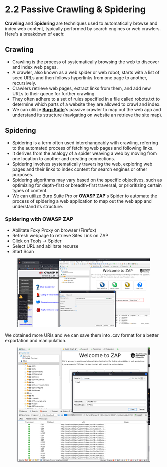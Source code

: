# 2.2 Passive Crawling & Spidering

**Crawling** and S**pidering** are techniques used to automatically browse and index web content, typically performed by search engines or web crawlers. Here's a breakdown of each:

## **Crawling**

* Crawling is the process of systematically browsing the web to discover and index web pages.
* A crawler, also known as a web spider or web robot, starts with a list of seed URLs and then follows hyperlinks from one page to another, recursively.
* Crawlers retrieve web pages, extract links from them, and add new URLs to their queue for further crawling.
* They often adhere to a set of rules specified in a file called robots.txt to determine which parts of a website they are allowed to crawl and index.
* We can utilize [**Burp Suite**](https://app.gitbook.com/s/iS3hadq7jVFgSa8k5wRA/practical-ethical-hacker-notes/tools/burp-suite)'s passive crawler to map out the web app and understand its structure (navigating on website an retrieve the site map).

## **Spidering**

* Spidering is a term often used interchangeably with crawling, referring to the automated process of fetching web pages and following links.
* It derives from the analogy of a spider weaving a web by moving from one location to another and creating connections.
* Spidering involves systematically traversing the web, exploring web pages and their links to index content for search engines or other purposes.
* Spidering algorithms may vary based on the specific objectives, such as optimizing for depth-first or breadth-first traversal, or prioritizing certain types of content.
* We can utilize Burp Suite Pro or [**OWASP ZAP**](https://app.gitbook.com/s/iS3hadq7jVFgSa8k5wRA/practical-ethical-hacker-notes/tools/zap)'s Spider to automate the process of spidering a web application to map out the web app and understand its structure.

### Spidering with OWASP ZAP

* Abilitate Foxy Proxy on browser (Firefox)
* Refresh webpage to retrieve Sites Link on ZAP
* Click on Tools -> Spider
* Select URL and abilitate recurse
* Start Scan

<figure><img src="../../.gitbook/assets/image (1) (1) (1).png" alt=""><figcaption></figcaption></figure>

We obtained more URIs and we can save them into .csv format for a better exportation and manipulation.

<figure><img src="../../.gitbook/assets/image (2) (1).png" alt=""><figcaption></figcaption></figure>

